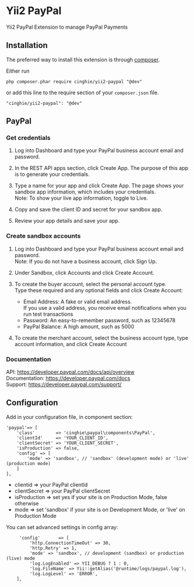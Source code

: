 # Yii2 PayPal
Yii2 PayPal Extension to manage PayPal Payments

## Installation

The preferred way to install this extension is through [composer](http://getcomposer.org/download/).

Either run

```
php composer.phar require cinghie/yii2-paypal "@dev"
```

or add this line to the require section of your `composer.json` file.

```
"cinghie/yii2-paypal": "@dev"
```

## PayPal

### Get credentials

1. Log into Dashboard and type your PayPal business account email and password.

2. In the REST API apps section, click Create App. The purpose of this app is to generate your credentials.

3. Type a name for your app and click Create App. The page shows your sandbox app information, which includes your credentials.  
Note: To show your live app information, toggle to Live.

4. Copy and save the client ID and secret for your sandbox app.

5. Review your app details and save your app.

### Create sandbox accounts

1. Log into Dashboard and type your PayPal business account email and password.  
Note: If you do not have a business account, click Sign Up.

2. Under Sandbox, click Accounts and click Create Account.

3. To create the buyer account, select the personal account type.  
Type these required and any optional fields and click Create Account:  
  
   - Email Address: A fake or valid email address.  
   If you use a valid address, you receive email notifications when you run test transactions    
   - Password: An easy-to-remember password, such as 12345678  
   - PayPal Balance: A high amount, such as 5000  

4. To create the merchant account, select the business account type, type account information, and click Create Account  

### Documentation

API: https://developer.paypal.com/docs/api/overview  
Documentation: https://developer.paypal.com/docs  
Support: https://developer.paypal.com/support/  

## Configuration

Add in your configuration file, in component section:

```
'paypal'=> [
    'class'        => 'cinghie\paypal\components\PayPal',
    'clientId'     => 'YOUR_CLIENT_ID',
    'clientSecret' => 'YOUR_CLIENT_SECRET',
    'isProduction' => false,
    'config' => [
    	'mode' => 'sandbox', // 'sandbox' (development mode) or 'live' (production mode) 
    ]
],
```

<ul>
  <li>clientid => your PayPal clientId</li>
  <li>clientSecret => your PayPal clientSecret</li>
  <li>isProduction => set yes if your site is on Production Mode, false otherwise</li>
  <li>mode => set 'sandbox' if your site is on Development Mode, or 'live' on Production Mode</li>
</ul>

You can set advanced settings in config array:

```
     'config'       => [
         'http.ConnectionTimeOut' => 30,
         'http.Retry' => 1,
         'mode' => 'sandbox', // development (sandbox) or production (live) mode
         'log.LogEnabled' => YII_DEBUG ? 1 : 0,
         'log.FileName' => Yii::getAlias('@runtime/logs/paypal.log'),
         'log.LogLevel' => 'ERROR',
    ],
```
